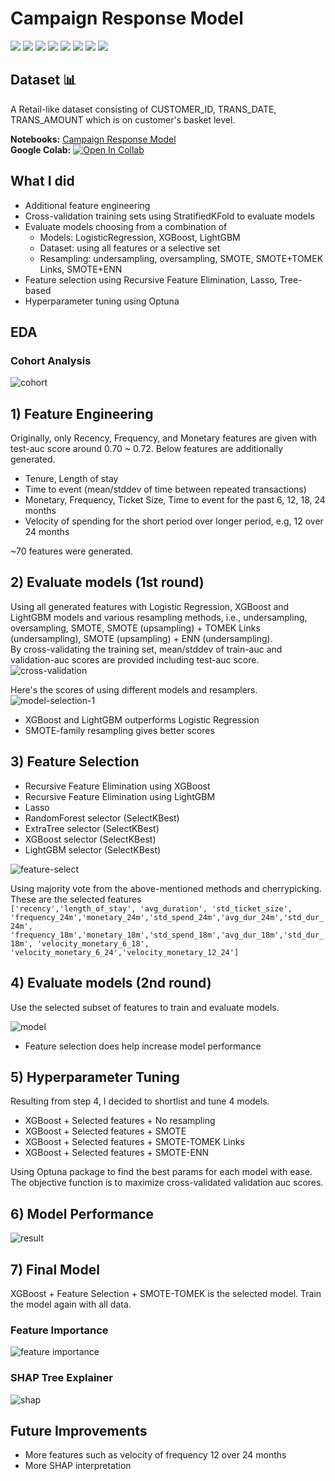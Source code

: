 # Campaign Response Model
[![](https://img.shields.io/badge/-Classification-blue)](#) [![](https://img.shields.io/badge/-RFM-blue)](#) [![](https://img.shields.io/badge/-Python-blue)](#) [![](https://img.shields.io/badge/-Logistic--Regression-blue)](#) [![](https://img.shields.io/badge/-XGBoost-blue)](#) [![](https://img.shields.io/badge/-LightGBM-blue)](#) [![](https://img.shields.io/badge/-Optuna-blue)](#) [![](https://img.shields.io/badge/-Google--Colab-blue)](#) 

## Dataset 📊  
A Retail-like dataset consisting of CUSTOMER_ID, TRANS_DATE, TRANS_AMOUNT which is on customer's basket level.  

**Notebooks:** [Campaign Response Model](./hw08-campaign-response-model.ipynb)  
**Google Colab:** [![Open In Collab](https://colab.research.google.com/assets/colab-badge.svg)](https://colab.research.google.com/github/tanatiem/BADS7105-CRM-Analytics/blob/main/Homework%2008%20-%20Campaign%20Response%20Model/hw08-campaign-response-model.ipynb)  

## What I did
* Additional feature engineering
* Cross-validation training sets using StratifiedKFold to evaluate models
* Evaluate models choosing from a combination of 
  * Models: LogisticRegression, XGBoost, LightGBM
  * Dataset: using all features or a selective set
  * Resampling: undersampling, oversampling, SMOTE, SMOTE+TOMEK Links, SMOTE+ENN
* Feature selection using Recursive Feature Elimination, Lasso, Tree-based
* Hyperparameter tuning using Optuna  

## EDA
### Cohort Analysis
![cohort](./cohort-analysis.png)

## 1) Feature Engineering

Originally, only Recency, Frequency, and Monetary features are given with test-auc score around 0.70 ~ 0.72. Below features are additionally generated.
  * Tenure, Length of stay
  * Time to event (mean/stddev of time between repeated transactions)
  * Monetary, Frequency, Ticket Size, Time to event for the past 6, 12, 18, 24 months
  * Velocity of spending for the short period over longer period, e.g, 12 over 24 months  
 
 ~70 features were generated.

## 2) Evaluate models (1st round)
Using all generated features with Logistic Regression, XGBoost and LightGBM models and various resampling methods, i.e., undersampling, oversampling, SMOTE, SMOTE (upsampling) + TOMEK Links (undersampling), SMOTE (upsampling) + ENN (undersampling).  
By cross-validating the training set, mean/stddev of train-auc and validation-auc scores are provided including test-auc score.
![cross-validation](./cross-validation.png)  
 
 Here's the scores of using different models and resamplers.  
![model-selection-1](./model-selection-1.png)

- XGBoost and LightGBM outperforms Logistic Regression
- SMOTE-family resampling gives better scores

## 3) Feature Selection
- Recursive Feature Elimination using XGBoost
- Recursive Feature Elimination using LightGBM
- Lasso
- RandomForest selector (SelectKBest)
- ExtraTree selector (SelectKBest)
- XGBoost selector (SelectKBest)
- LightGBM selector (SelectKBest)  

![feature-select](./feature-selection.png)  

Using majority vote from the above-mentioned methods and cherrypicking. These are the selected features  
`['recency','length_of_stay', 'avg_duration', 'std_ticket_size',
            'frequency_24m','monetary_24m','std_spend_24m','avg_dur_24m','std_dur_24m',
            'frequency_18m','monetary_18m','std_spend_18m','avg_dur_18m','std_dur_18m',
            'velocity_monetary_6_18', 'velocity_monetary_6_24','velocity_monetary_12_24']`
            
## 4) Evaluate models (2nd round)  
Use the selected subset of features to train and evaluate models.  

![model](./model-selection.png)  

- Feature selection does help increase model performance

## 5) Hyperparameter Tuning
Resulting from step 4, I decided to shortlist and tune 4 models.
- XGBoost + Selected features + No resampling
- XGBoost + Selected features + SMOTE
- XGBoost + Selected features + SMOTE-TOMEK Links
- XGBoost + Selected features + SMOTE-ENN

Using Optuna package to find the best params for each model with ease. The objective function is to maximize cross-validated validation auc scores.  

## 6) Model Performance  

![result](./result.png)  
 
## 7) Final Model
XGBoost + Feature Selection + SMOTE-TOMEK is the selected model. Train the model again with all data.  
### Feature Importance
![feature importance](./feature-importance.png)

### SHAP Tree Explainer
![shap](./shap.png)
  
   
## Future Improvements
* More features such as velocity of frequency 12 over 24 months
* More SHAP interpretation
